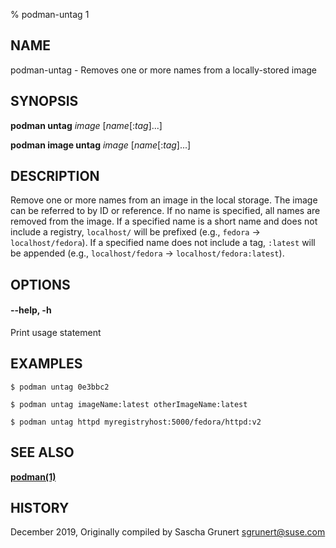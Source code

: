 % podman-untag 1

## NAME

podman\-untag - Removes one or more names from a locally-stored image

## SYNOPSIS

**podman untag** _image_ [_name_[:*tag*]...]

**podman image untag** _image_ [_name_[:*tag*]...]

## DESCRIPTION

Remove one or more names from an image in the local storage. The image can be referred to by ID or reference. If no name is specified, all names are removed from the image. If a specified name is a short name and does not include a registry, `localhost/` will be prefixed (e.g., `fedora` -> `localhost/fedora`). If a specified name does not include a tag, `:latest` will be appended (e.g., `localhost/fedora` -> `localhost/fedora:latest`).

## OPTIONS

#### **--help**, **-h**

Print usage statement

## EXAMPLES

```
$ podman untag 0e3bbc2

$ podman untag imageName:latest otherImageName:latest

$ podman untag httpd myregistryhost:5000/fedora/httpd:v2
```

## SEE ALSO

**[podman(1)](podman.md)**

## HISTORY

December 2019, Originally compiled by Sascha Grunert <sgrunert@suse.com>
